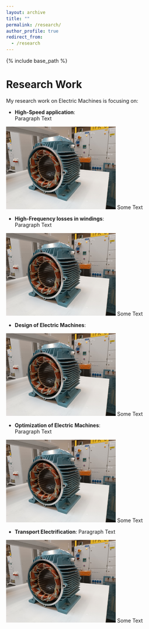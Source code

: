 ```yaml
---
layout: archive
title: ""
permalink: /research/
author_profile: true
redirect_from:
  - /research
---
```


{% include base_path %}


Research Work
===

My research work on Electric Machines is focusing on:
- **High-Speed application**:  
Paragraph Text  
<!--- To avoid aligned photo, rather than two spaces at the end, it is possible to add <div> at the beginning and </div> at the end --->
<img src='/images/homepage_electric_machines.png' style="float:center; width:300px;">  
Some Text

- **High-Frequency losses in windings**:  
Paragraph Text  
<img src='/images/homepage_electric_machines.png' style="float:center; width:300px;">  
Some Text

- **Design of Electric Machines**:  
<img src='/images/homepage_electric_machines.png' style="float:center; width:300px;">  
Some Text

- **Optimization of Electric Machines**:  
Paragraph Text  
<img src='/images/homepage_electric_machines.png' style="float:center; width:300px;">  
Some Text

- **Transport Electrification**: 
Paragraph Text  
<img src='/images/homepage_electric_machines.png' style="float:center; width:300px;">  
Some Text
